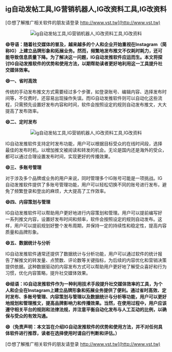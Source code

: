 ## **ig自动发帖工具,IG营销机器人,IG改资料工具,IG改资料**

[😍想了解推广相关软件的朋友请登录 http://www.vst.tw](http://www.vst.tw)

 <center><img src="https://vst.tw/MP4/tuiguang/png/3.png" alt="ig自动发帖工具,IG营销机器人,IG改资料工具,IG改资料"></center>

**😄导语：随着社交媒体的普及，越来越多的个人和企业开始重视在Instagram（简称IG）上建立品牌形象和拓展业务。然而，频繁地发布推文不仅耗时耗力，还可能导致信息质量下降。为了解决这一问题，IG自动发推软件应运而生。本文将探讨IG自动发推软件的优势和使用方法，以期帮助读者更好地利用这一工具提升社交媒体效率。**

**😄一、省时高效**

传统的手动发布推文方式需要经过多个步骤，如登录账号、编辑内容、选择发布时间等，不仅费时，还容易出现操作失误。而IG自动发推软件则可以自动化这些流程，只需预先设置好发布内容和时间，软件会按照设定的规则自动发布推文，大大提高了发布效率。

**😄二、定时发布**

 <center><img src="https://vst.tw/MP4/tuiguang/png/7.png" alt="ig自动发帖工具,IG营销机器人,IG改资料工具,IG改资料"></center>

IG自动发推软件支持定时发布功能，用户可以根据目标受众的在线时间段，选择最佳的发布时机，以增加推文被阅读和转发的机会。无论是国内还是海外的受众，都可以通过合理设置发布时间，实现更好的传播效果。

**😄三、多账号管理**

对于涉及多个品牌或业务的用户来说，同时管理多个IG账号可能是一项挑战。IG自动发推软件提供了多账号管理功能，用户可以轻松切换不同的账号进行发布，避免了频繁登录和登出的麻烦，大大提高了工作效率。

**😄四、内容策划与管理**

IG自动发推软件可以帮助用户更好地进行内容策划和管理。用户可以提前编写好一系列推文内容，设置好发布时间和频率，软件会按照设定的规则自动发布。这样，用户可以提前规划好整个发布周期，并保持一定的持续性和稳定性，提高内容质量和品牌形象。

**😄五、数据统计与分析**

IG自动发推软件通常还提供了数据统计与分析功能，用户可以通过软件的统计报告了解推文的转发量、点赞数、评论数等关键指标，为后续的内容优化和营销决策提供依据。这种数据驱动的内容发布方式可以帮助用户更好地了解受众喜好和行为习惯，优化内容策略，提升社交媒体效果。

**😄结语：IG自动发推软件作为一种利用技术手段提升社交媒体效率的工具，为个人和企业在Instagram上建立品牌形象和拓展业务提供了便利。通过省时高效、定时发布、多账号管理、内容策划与管理以及数据统计与分析等功能，用户可以更好地规划和管理推文，提高品牌影响力和传播效果。当然，在使用过程中，用户应该遵守相关平台的规则和法律法规，并注意平衡自动化发布与人工互动的比例，以确保与受众的有效沟通。**

**😄（免责声明：本文旨在介绍IG自动发推软件的优势和使用方法，并不对任何具体软件进行推荐，读者在选择使用时请自行判断和评估。）**

[😍想了解推广相关软件的朋友请登录 http://www.vst.tw](http://www.vst.tw)



